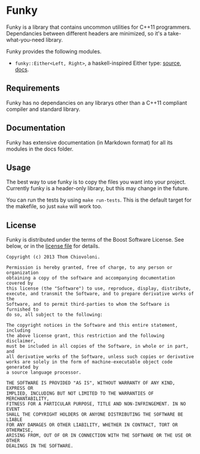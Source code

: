 # Funky

Funky is a library that contains uncommon utilities for C++11 programmers. Dependancies between different headers are minimized, so it's a take-what-you-need library.

Funky provides the following modules.

- `funky::Either<Left, Right>`, a haskell-inspired Either type: [source](include/funky/Either.hh), [docs](docs/Either.md).

## Requirements
Funky has no dependancies on any librarys other than a C++11 compliant compiler and standard library.


## Documentation
Funky has extensive documentation (in Markdown format) for all its modules in the docs folder.


## Usage
The best way to use funky is to copy the files you want into your project. Currently funky is a header-only library, but this may change in the future.

You can run the tests by using `make run-tests`. This is the default target for the makefile, so just `make` will work too.

## License

Funky is distributed under the terms of the Boost Software License. See below, or in the [license file](LICENSE.txt) for details.

    Copyright (c) 2013 Thom Chiovoloni.

    Permission is hereby granted, free of charge, to any person or organization
    obtaining a copy of the software and accompanying documentation covered by
    this license (the "Software") to use, reproduce, display, distribute,
    execute, and transmit the Software, and to prepare derivative works of the
    Software, and to permit third-parties to whom the Software is furnished to
    do so, all subject to the following:

    The copyright notices in the Software and this entire statement, including
    the above license grant, this restriction and the following disclaimer,
    must be included in all copies of the Software, in whole or in part, and
    all derivative works of the Software, unless such copies or derivative
    works are solely in the form of machine-executable object code generated by
    a source language processor.

    THE SOFTWARE IS PROVIDED "AS IS", WITHOUT WARRANTY OF ANY KIND, EXPRESS OR
    IMPLIED, INCLUDING BUT NOT LIMITED TO THE WARRANTIES OF MERCHANTABILITY,
    FITNESS FOR A PARTICULAR PURPOSE, TITLE AND NON-INFRINGEMENT. IN NO EVENT
    SHALL THE COPYRIGHT HOLDERS OR ANYONE DISTRIBUTING THE SOFTWARE BE LIABLE
    FOR ANY DAMAGES OR OTHER LIABILITY, WHETHER IN CONTRACT, TORT OR OTHERWISE,
    ARISING FROM, OUT OF OR IN CONNECTION WITH THE SOFTWARE OR THE USE OR OTHER
    DEALINGS IN THE SOFTWARE.
